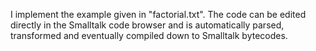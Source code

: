 I implement the example given in "factorial.txt". The code can be edited directly in the Smalltalk code browser and is automatically parsed, transformed and eventually compiled down to Smalltalk bytecodes.